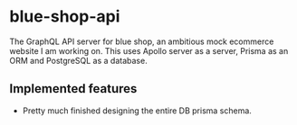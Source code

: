 # blue-shop-api

The GraphQL API server for blue shop, an ambitious mock ecommerce website I am working on.
This uses Apollo server as a server, Prisma as an ORM and PostgreSQL as a database.

## Implemented features
* Pretty much finished designing the entire DB prisma schema.
